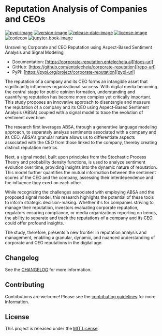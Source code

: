# Reputation Analysis of Companies and CEOs

[![pypi-image]][pypi-url]
[![version-image]][release-url]
[![release-date-image]][release-url]
[![license-image]][license-url]
[![codecov][codecov-image]][codecov-url]
[![jupyter-book-image]][docs-url]

<!-- Links: -->
[codecov-image]: https://codecov.io/gh/entelecheia/corporate-reputation/branch/main/graph/badge.svg?token=5QP39SFTGR
[codecov-url]: https://codecov.io/gh/entelecheia/corporate-reputation
[pypi-image]: https://img.shields.io/pypi/v/corporate-reputation
[license-image]: https://img.shields.io/github/license/entelecheia/corporate-reputation
[license-url]: https://github.com/entelecheia/corporate-reputation/blob/main/LICENSE
[version-image]: https://img.shields.io/github/v/release/entelecheia/corporate-reputation?sort=semver
[release-date-image]: https://img.shields.io/github/release-date/entelecheia/corporate-reputation
[release-url]: https://github.com/entelecheia/corporate-reputation/releases
[jupyter-book-image]: https://jupyterbook.org/en/stable/_images/badge.svg

[repo-url]: https://github.com/entelecheia/corporate-reputation
[pypi-url]: https://pypi.org/project/corporate-reputation
[docs-url]: https://corporate-reputation.entelecheia.ai
[changelog]: https://github.com/entelecheia/corporate-reputation/blob/main/CHANGELOG.md
[contributing guidelines]: https://github.com/entelecheia/corporate-reputation/blob/main/CONTRIBUTING.md
<!-- Links: -->

Unraveling Corporate and CEO Reputation using Aspect-Based Sentiment Analysis and Signal Modeling

- Documentation: [https://corporate-reputation.entelecheia.ai][docs-url]
- GitHub: [https://github.com/entelecheia/corporate-reputation][repo-url]
- PyPI: [https://pypi.org/project/corporate-reputation][pypi-url]

The reputation of a company and its CEO forms an intangible asset that significantly influences organizational success. With digital media becoming the central stage for public opinion formation, understanding and quantifying reputation has become more complex yet critically important. This study proposes an innovative approach to disentangle and measure the reputation of a company and its CEO using Aspect-Based Sentiment Analysis (ABSA) coupled with a signal model to trace the evolution of sentiment over time.

The research first leverages ABSA, through a generative language modeling approach, to separately analyze sentiments associated with a company and its CEO. ABSA's granular nature allows us to differentiate aspects associated with the CEO from those linked to the company, thereby creating distinct reputation metrics.

Next, a signal model, built upon principles from the Stochastic Process Theory and probability density functions, is used to analyze sentiment evolution over time, providing insights into the dynamic nature of reputation. This model further quantifies the mutual information between the sentiment scores of the CEO and the company, assessing their interdependence and the influence they exert on each other.

While recognizing the challenges associated with employing ABSA and the proposed signal model, this research highlights the potential of these tools to inform strategic decision-making. Whether it's for companies striving to manage their reputation, investors evaluating corporate reputation, regulators ensuring compliance, or media organizations reporting on trends, the ability to separate and track the reputations of a company and its CEO could offer profound insights.

The study, therefore, presents a new frontier in reputation analysis and management, enabling a granular, dynamic, and nuanced understanding of corporate and CEO reputations in the digital age.

## Changelog

See the [CHANGELOG] for more information.

## Contributing

Contributions are welcome! Please see the [contributing guidelines] for more information.

## License

This project is released under the [MIT License][license-url].
